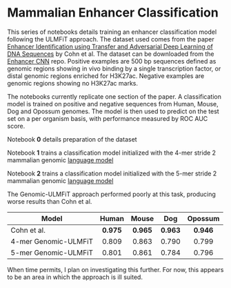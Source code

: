 # Mammalian Enhancer Classification

This series of notebooks details training an enhancer classification model following the ULMFiT approach. The dataset used comes from the 
paper [Enhancer Identification using Transfer and Adversarial Deep Learning of DNA Sequences](https://www.biorxiv.org/content/biorxiv/early/2018/02/14/264200.full.pdf) 
by Cohn et al. The dataset can be downloaded from the [Enhancer CNN](https://github.com/cohnDikla/enhancer_CNN) repo. Positive examples are 
500 bp sequences defined as genomic regions showing in vivo binding by a single transcription factor, or distal genomic regions enriched for 
H3K27ac. Negative examples are genomic regions showing no H3K27ac marks.

The notebooks currently replicate one section of the paper. A classification model is trained on positive and negative sequences from Human, 
Mouse, Dog and Opossum genomes. The model is then used to predict on the test set on a per organism basis, with performance measured by 
ROC AUC score.

Notebook __0__ details preparation of the dataset

Notebook __1__ trains a classification model initialized with the 4-mer stride 2 mammalian genomic [language model](https://github.com/kheyer/Genomic-ULMFiT/blob/master/Mammals/Mammal%20Ensemble/Genomic%20Language%20Models/Mammals%20LM%202%204mer.ipynb)

Notebook __2__ trains a classification model initialized with the 5-mer stride 2 mammalian genomic [language model](https://github.com/kheyer/Genomic-ULMFiT/blob/master/Mammals/Mammal%20Ensemble/Genomic%20Language%20Models/Mammals%20LM%201%205mer.ipynb) 

The Genomic-ULMFiT approach performed poorly at this task, producing worse results than Cohn et al. 

| Model                	| Human 	| Mouse 	|  Dog  	| Opossum 	|
|----------------------	|:-----:	|:-----:	|:-----:	|:-------:	|
| Cohn et al.          	| __0.975__ 	| __0.965__ 	| __0.963__ 	|  __0.946__  	|
| 4-mer Genomic-ULMFiT 	| 0.809 	| 0.863 	| 0.790 	|  0.799  	|
| 5-mer Genomic-ULMFiT 	| 0.801 	| 0.861 	| 0.784 	|  0.796  	|

When time permits, I plan on investigating this further. For now, this appears to be an area in which the approach is ill suited.
